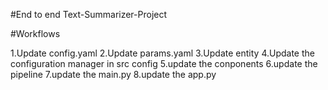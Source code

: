 #End to end Text-Summarizer-Project

#Workflows

1.Update config.yaml
2.Update params.yaml
3.Update entity
4.Update the configuration manager in src config
5.update the conponents
6.update the pipeline
7.update the main.py
8.update the app.py